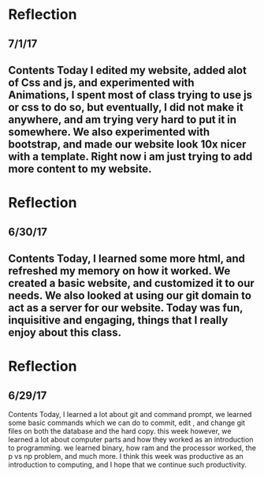 # Reflection
## 7/1/17
Contents
Today I edited my website, added alot of Css and js, and experimented with Animations, I spent most of class trying to use js or css to do so, but eventually, I did not make it anywhere, and am trying very hard to put it in somewhere. We also experimented with bootstrap, and made our website look 10x nicer with a template. Right now i am just trying to add more content to my website.
---

# Reflection
## 6/30/17
Contents
Today, I learned some more html, and refreshed my memory on how it worked. We created a basic website, and customized it to our needs. We also looked at using our git domain to act as a server for our website. Today was fun, inquisitive and engaging, things that I really enjoy about this class.
---

# Reflection
## 6/29/17
Contents
Today, I learned a lot about git and command prompt, we learned some basic commands which we can do to commit, edit , and change git files on both the database and the hard copy. this week however, we learned a lot about computer parts and how they worked as an introduction to programming. we learned binary, how ram and the processor worked, the p vs np problem, and much more. I think this week was productive as an introduction to computing, and I hope that we continue such productivity.
